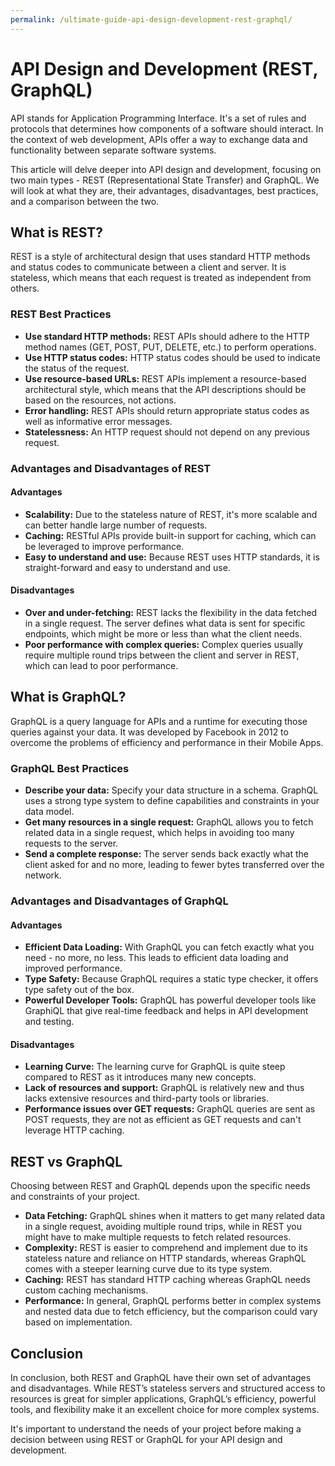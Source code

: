 ```yaml
---
permalink: /ultimate-guide-api-design-development-rest-graphql/
---
```


# API Design and Development (REST, GraphQL)

API stands for Application Programming Interface. It's a set of rules and protocols that determines how components of a software should interact. In the context of web development, APIs offer a way to exchange data and functionality between separate software systems.

This article will delve deeper into API design and development, focusing on two main types - REST (Representational State Transfer) and GraphQL. We will look at what they are, their advantages, disadvantages, best practices, and a comparison between the two.

## What is REST?

REST is a style of architectural design that uses standard HTTP methods and status codes to communicate between a client and server. It is stateless, which means that each request is treated as independent from others.

### REST Best Practices

- **Use standard HTTP methods:** REST APIs should adhere to the HTTP method names (GET, POST, PUT, DELETE, etc.) to perform operations.
- **Use HTTP status codes:** HTTP status codes should be used to indicate the status of the request.
- **Use resource-based URLs:** REST APIs implement a resource-based architectural style, which means that the API descriptions should be based on the resources, not actions.
- **Error handling:** REST APIs should return appropriate status codes as well as informative error messages.
- **Statelessness:** An HTTP request should not depend on any previous request.

### Advantages and Disadvantages of REST

#### Advantages

- **Scalability:** Due to the stateless nature of REST, it's more scalable and can better handle large number of requests.
- **Caching:** RESTful APIs provide built-in support for caching, which can be leveraged to improve performance.
- **Easy to understand and use:** Because REST uses HTTP standards, it is straight-forward and easy to understand and use.

#### Disadvantages

- **Over and under-fetching:** REST lacks the flexibility in the data fetched in a single request. The server defines what data is sent for specific endpoints, which might be more or less than what the client needs.
- **Poor performance with complex queries:** Complex queries usually require multiple round trips between the client and server in REST, which can lead to poor performance.

## What is GraphQL?

GraphQL is a query language for APIs and a runtime for executing those queries against your data. It was developed by Facebook in 2012 to overcome the problems of efficiency and performance in their Mobile Apps.

### GraphQL Best Practices

- **Describe your data:** Specify your data structure in a schema. GraphQL uses a strong type system to define capabilities and constraints in your data model.
- **Get many resources in a single request:** GraphQL allows you to fetch related data in a single request, which helps in avoiding too many requests to the server.
- **Send a complete response:** The server sends back exactly what the client asked for and no more, leading to fewer bytes transferred over the network.

### Advantages and Disadvantages of GraphQL

#### Advantages

- **Efficient Data Loading:** With GraphQL you can fetch exactly what you need - no more, no less. This leads to efficient data loading and improved performance.
- **Type Safety:** Because GraphQL requires a static type checker, it offers type safety out of the box.
- **Powerful Developer Tools:** GraphQL has powerful developer tools like GraphiQL that give real-time feedback and helps in API development and testing.

#### Disadvantages

- **Learning Curve:** The learning curve for GraphQL is quite steep compared to REST as it introduces many new concepts.
- **Lack of resources and support:** GraphQL is relatively new and thus lacks extensive resources and third-party tools or libraries.
- **Performance issues over GET requests:** GraphQL queries are sent as POST requests, they are not as efficient as GET requests and can't leverage HTTP caching.

## REST vs GraphQL

Choosing between REST and GraphQL depends upon the specific needs and constraints of your project.

- **Data Fetching:** GraphQL shines when it matters to get many related data in a single request, avoiding multiple round trips, while in REST you might have to make multiple requests to fetch related resources.
- **Complexity:** REST is easier to comprehend and implement due to its stateless nature and reliance on HTTP standards, whereas GraphQL comes with a steeper learning curve due to its type system.
- **Caching:** REST has standard HTTP caching whereas GraphQL needs custom caching mechanisms.
- **Performance:** In general, GraphQL performs better in complex systems and nested data due to fetch efficiency, but the comparison could vary based on implementation.

## Conclusion

In conclusion, both REST and GraphQL have their own set of advantages and disadvantages. While REST’s stateless servers and structured access to resources is great for simpler applications, GraphQL’s efficiency, powerful tools, and flexibility make it an excellent choice for more complex systems.

It's important to understand the needs of your project before making a decision between using REST or GraphQL for your API design and development.
